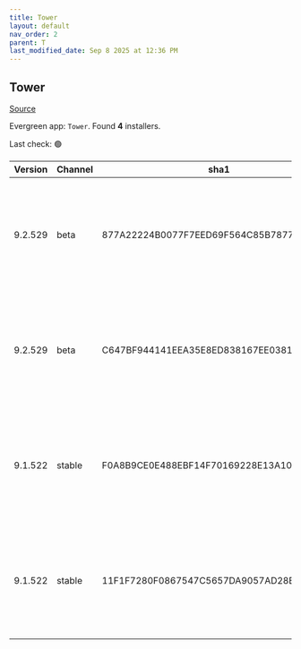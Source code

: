 ```yaml
---
title: Tower
layout: default
nav_order: 2
parent: T
last_modified_date: Sep 8 2025 at 12:36 PM
---
```


## Tower

[Source](https://www.git-tower.com/windows/)

Evergreen app: `Tower`. Found **4** installers.

Last check: 🟢

| Version | Channel | sha1                                     | Type | URI                                                                                                                                                  |
| ------- | ------- | ---------------------------------------- | ---- | ---------------------------------------------------------------------------------------------------------------------------------------------------- |
| 9.2.529 | beta    | 877A22224B0077F7EED69F564C85B78776195F77 | exe  | [https://www.git-tower.com/apps/tower3-win/529-6d9f3dd1/Tower-9.2.529.exe](https://www.git-tower.com/apps/tower3-win/529-6d9f3dd1/Tower-9.2.529.exe) |
| 9.2.529 | beta    | C647BF944141EEA35E8ED838167EE03810147D40 | msi  | [https://www.git-tower.com/apps/tower3-win/529-6d9f3dd1/Tower-9.2.529.msi](https://www.git-tower.com/apps/tower3-win/529-6d9f3dd1/Tower-9.2.529.msi) |
| 9.1.522 | stable  | F0A8B9CE0E488EBF14F70169228E13A10B952572 | exe  | [https://www.git-tower.com/apps/tower3-win/522-0644f276/Tower-9.1.522.exe](https://www.git-tower.com/apps/tower3-win/522-0644f276/Tower-9.1.522.exe) |
| 9.1.522 | stable  | 11F1F7280F0867547C5657DA9057AD28B801189D | msi  | [https://www.git-tower.com/apps/tower3-win/522-0644f276/Tower-9.1.522.msi](https://www.git-tower.com/apps/tower3-win/522-0644f276/Tower-9.1.522.msi) |
